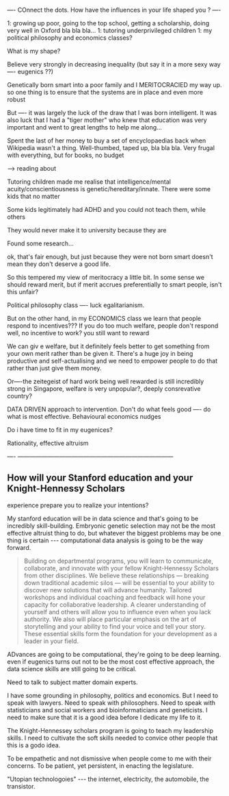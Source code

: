 —- COnnect the dots. How have the influences in your life shaped you ? —-

1: growing up poor, going to the top school, getting a scholarship, doing very well in Oxford bla bla bla...
1: tutoring underprivileged children
1: my political philosophy and economics classes?

What is my shape? 

Believe very strongly in decreasing inequality  (but say it in a more sexy way
—- eugenics ??)


Genetically born smart into a poor family and I MERITOCRACIED my way up. so one
thing is to ensure that the systems are in place and even more robust 

But —- it was largely the luck of the draw that I was born intelligent. It was
also luck that  I had a "tiger mother" who knew that education was very
important and went to great lengths to help me along...

Spent the last of her money to buy  a set of encyclopaedias back when Wikipedia
wasn't a thing. Well-thumbed, taped up, bla bla bla. Very frugal with
everything, but for books, no budget

—> reading about 

Tutoring children made me realise that intelligence/mental
acuity/conscientiousness is genetic/hereditary/innate. There were some kids
that no matter 

Some kids legitimately had ADHD and you could not teach them, while others 

They would never make it to university because they are 

Found some research...

ok, that's fair enough, but just because they were not born smart doesn't mean
they don't deserve a good life. 

So this tempered my view of meritocracy a little bit. In some sense we should
reward merit, but if merit accrues preferentially to smart people, isn't this
unfair?

Political philosophy class —- luck egalitarianism.

But on the other hand, in my ECONOMICS class we learn that people respond to
incentives??? If you do too much welfare, people don't respond well, no
incentive to work?  you still want to reward 

We can giv e welfare, but it definitely feels better to get something from your
own merit rather than be given it. There's a huge joy in being productive and
self-actualising and we need to empower people to do that rather than just give
them money. 

Or—-the zeitegeist of hard work being well rewarded is still incredibly strong
in Singapore, welfare is very unpopular?, deeply consrevative country?

DATA DRIVEN approach to intervention. Don't do what feels good —- do what is
most effective. Behavioural economics nudges

Do i have time to fit in my eugenices?

Rationality, effective altruism

—- ——————————————————————————

## How will your Stanford education and your Knight-Hennessy Scholars
experience prepare you to realize your intentions?

My stanford education will be in data science and that's going to be incredibly
skill-building. Embryonic genetic selection may not be the most effective
altruist thing to do, but whatever the biggest problems may be one thing is
certain --- computational data analysis is going to be the way forward. 


> Building on departmental programs, you will learn to communicate,
> collaborate, and innovate with your fellow Knight-Hennessy Scholars from
> other disciplines. We believe these relationships — breaking down traditional
> academic silos — will be essential to your ability to discover new solutions
> that will advance humanity. Tailored workshops and individual coaching and
> feedback will hone your capacity for collaborative leadership. A clearer
> understanding of yourself and others will allow you to influence even when
> you lack authority. We also will place particular emphasis on the art of
> storytelling and your ability to find your voice and tell your story. These
> essential skills form the foundation for your development as a leader in your
> field.


ADvances are going to be computational, they're going to be deep learning. even
if eugenics turns out not to be the most cost effective approach, the data
science skills are still going to be critical.

Need to talk to subject matter domain experts. 

I have some grounding in philosophy, politics and economics. But I need to
speak with lawyers. Need to speak with philosophers. Need to speak with
statisticians and social workers and bioinformaticians and geneticists. I need
to make sure that it is a good idea before I dedicate my life to it. 

The Knight-Hennessey scholars program is going to teach my leadership skills. I
need to cultivate the soft skills needed to convice other people that this is a
godo idea. 

To be empathetic and not dismissive when people come to me with their concerns.
To be patient, yet persistent, in enacting the legislature. 

"Utopian technologoies" --- the internet, electricity, the automobile, the
transistor.
